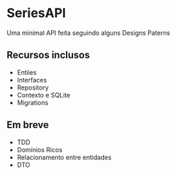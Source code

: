 # SeriesAPI
Uma minimal API feita seguindo alguns Designs Paterns

## Recursos inclusos
- Entiies
- Interfaces
- Repository
- Contexto e SQLite 
- Migrations 

## Em breve 
- TDD
- Domínios Ricos
- Relacionamento entre entidades
- DTO
